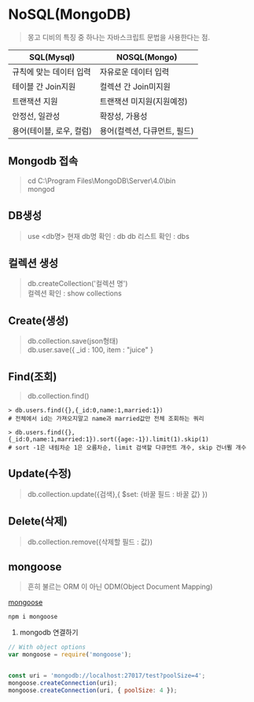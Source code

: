 # NoSQL(MongoDB)
> 몽고 디비의 특징 중 하나는 자바스크립트 문법을 사용한다는 점.   

SQL(Mysql) | NOSQL(Mongo)
-----|------
규칙에 맞는 데이터 입력 | 자유로운 데이터 입력
테이블 간 Join지원 | 컬렉션 간 Join미지원
트랜잭션 지원 | 트랜잭션 미지원(지원예정)
안정선, 일관성 | 확장성, 가용성
용어(테이블, 로우, 컬럼) | 용어(컬렉션, 다큐먼트, 필드)

## Mongodb 접속
> cd C:\Program Files\MongoDB\Server\4.0\bin  
> mongod

## DB생성
> use <db명>
> 현재 db명 확인 : db
> db 리스트 확인 : dbs

## 컬렉션 생성  
> db.createCollection('컬렉션 명')  
> 컬렉션 확인 : show collections  

## Create(생성)
> db.collection.save(json형태)  
> db.user.save({ _id : 100, item : "juice" }  

## Find(조회)
> db.collection.find()

```
> db.users.find({},{_id:0,name:1,married:1})
# 전체에서 id는 가져오지말고 name과 married값만 전체 조회하는 쿼리
```

```
> db.users.find({},{_id:0,name:1,married:1}).sort({age:-1}).limit(1).skip(1)
# sort -1은 내림차순 1은 오름차순, limit 검색할 다큐먼트 개수, skip 건너뛸 개수
```

## Update(수정)
> db.collection.update({검색},{  $set: {바꿀 필드 : 바꿀 값}  })

## Delete(삭제)
> db.collection.remove({삭제할 필드 : 값})

## mongoose
> 흔히 불르는 ORM 이 아닌 ODM(Object Document Mapping)

[mongoose](https://mongoosejs.com/)    
```
npm i mongoose 
```

1. mongodb 연결하기
```javascript
// With object options
var mongoose = require('mongoose');


const uri = 'mongodb://localhost:27017/test?poolSize=4';
mongoose.createConnection(uri);
mongoose.createConnection(uri, { poolSize: 4 });
```
